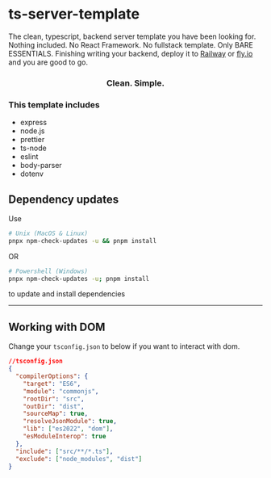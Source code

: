 # ts-server-template

The clean, typescript, backend server template you have been looking for. Nothing included. No React Framework. No fullstack template. Only BARE ESSENTIALS. Finishing writing your backend, deploy it to [Railway](https://railway.app) or [fly.io](https://fly.io/) and you are good to go.

<h3 style="text-align: center;">Clean. Simple.</h3>

### This template includes

- express
- node.js
- prettier
- ts-node
- eslint
- body-parser
- dotenv

## Dependency updates

Use

```sh
# Unix (MacOS & Linux)
pnpx npm-check-updates -u && pnpm install
```

OR

```sh
# Powershell (Windows)
pnpx npm-check-updates -u; pnpm install
```

to update and install dependencies

---

## Working with DOM

Change your `tsconfig.json` to below if you want to interact with dom.

```json
//tsconfig.json
{
  "compilerOptions": {
    "target": "ES6",
    "module": "commonjs",
    "rootDir": "src",
    "outDir": "dist",
    "sourceMap": true,
    "resolveJsonModule": true,
    "lib": ["es2022", "dom"],
    "esModuleInterop": true
  },
  "include": ["src/**/*.ts"],
  "exclude": ["node_modules", "dist"]
}
```
